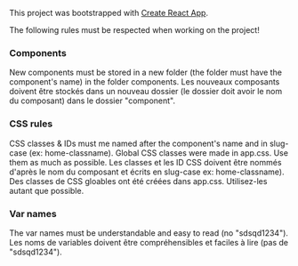 This project was bootstrapped with [Create React App](https://github.com/facebook/create-react-app).

The following rules must be respected when working on the project!

### Components

New components must be stored in a new folder (the folder must have the component's name) in the folder components.
Les nouveaux composants doivent être stockés dans un nouveau dossier (le dossier doit avoir le nom du composant) dans le dossier "component".

### CSS rules

CSS classes & IDs must me named after the component's name and in slug-case (ex: home-classname).
Global CSS classes were made in app.css. Use them as much as possible.
Les classes et les ID CSS doivent être nommés d'après le nom du composant et écrits en slug-case ex: home-classname).
Des classes de CSS gloables ont été créées dans app.css. Utilisez-les autant que possible.

### Var names

The var names must be understandable and easy to read (no "sdsqd1234").
Les noms de variables doivent être compréhensibles et faciles à lire (pas de "sdsqd1234").
